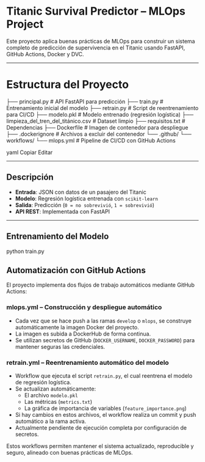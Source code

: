 # Titanic Survival Predictor – MLOps Project

Este proyecto aplica buenas prácticas de MLOps para construir un sistema completo de predicción de supervivencia en el Titanic usando FastAPI, GitHub Actions, Docker y DVC.

---

# Estructura del Proyecto

├── principal.py # API FastAPI para predicción ├── train.py # Entrenamiento inicial del modelo ├── retrain.py # Script de reentrenamiento para CI/CD ├── modelo.pkl # Modelo entrenado (regresión logística) ├── limpieza_del_tren_del_titánico.csv # Dataset limpio ├── requisitos.txt # Dependencias ├── Dockerfile # Imagen de contenedor para despliegue ├── .dockerignore # Archivos a excluir del contenedor └── .github/ └── workflows/ └── mlops.yml # Pipeline de CI/CD con GitHub Actions

yaml
Copiar
Editar

---

## Descripción

- **Entrada**: JSON con datos de un pasajero del Titanic  
- **Modelo**: Regresión logística entrenada con `scikit-learn`  
- **Salida**: Predicción (`0 = no sobrevivió`, `1 = sobrevivió`)  
- **API REST**: Implementada con FastAPI  

---

## Entrenamiento del Modelo

python train.py

## Automatización con GitHub Actions

El proyecto implementa dos flujos de trabajo automáticos mediante GitHub Actions:

### mlops.yml – Construcción y despliegue automático
- Cada vez que se hace push a las ramas `develop` o `mlops`, se construye automáticamente la imagen Docker del proyecto.
- La imagen es subida a DockerHub de forma continua.
- Se utilizan secretos de GitHub (`DOCKER_USERNAME`, `DOCKER_PASSWORD`) para mantener seguras las credenciales.

### retrain.yml – Reentrenamiento automático del modelo
- Workflow que ejecuta el script `retrain.py`, el cual reentrena el modelo de regresión logística.
- Se actualizan automáticamente:
  - El archivo `modelo.pkl`
  - Las métricas (`metrics.txt`)
  - La gráfica de importancia de variables (`feature_importance.png`)
- Si hay cambios en estos archivos, el workflow realiza un commit y push automático a la rama activa.
- Actualmente pendiente de ejecución completa por configuración de secretos.

Estos workflows permiten mantener el sistema actualizado, reproducible y seguro, alineado con buenas prácticas de MLOps.
